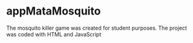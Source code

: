 # appMataMosquito


The mosquito killer game was created for student purposes. The project was coded with HTML and JavaScript
